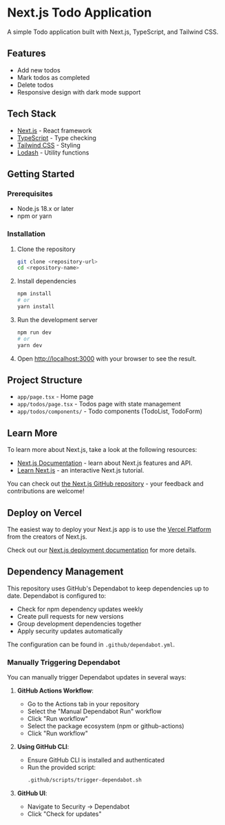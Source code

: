 # Next.js Todo Application

A simple Todo application built with Next.js, TypeScript, and Tailwind CSS.

## Features

- Add new todos
- Mark todos as completed
- Delete todos
- Responsive design with dark mode support

## Tech Stack

- [Next.js](https://nextjs.org/) - React framework
- [TypeScript](https://www.typescriptlang.org/) - Type checking
- [Tailwind CSS](https://tailwindcss.com/) - Styling
- [Lodash](https://lodash.com/) - Utility functions

## Getting Started

### Prerequisites

- Node.js 18.x or later
- npm or yarn

### Installation

1. Clone the repository
   ```bash
   git clone <repository-url>
   cd <repository-name>
   ```

2. Install dependencies
   ```bash
   npm install
   # or
   yarn install
   ```

3. Run the development server
   ```bash
   npm run dev
   # or
   yarn dev
   ```

4. Open [http://localhost:3000](http://localhost:3000) with your browser to see the result.

## Project Structure

- `app/page.tsx` - Home page
- `app/todos/page.tsx` - Todos page with state management
- `app/todos/components/` - Todo components (TodoList, TodoForm)

## Learn More

To learn more about Next.js, take a look at the following resources:

- [Next.js Documentation](https://nextjs.org/docs) - learn about Next.js features and API.
- [Learn Next.js](https://nextjs.org/learn) - an interactive Next.js tutorial.

You can check out [the Next.js GitHub repository](https://github.com/vercel/next.js) - your feedback and contributions are welcome!

## Deploy on Vercel

The easiest way to deploy your Next.js app is to use the [Vercel Platform](https://vercel.com/new?utm_medium=default-template&filter=next.js&utm_source=create-next-app&utm_campaign=create-next-app-readme) from the creators of Next.js.

Check out our [Next.js deployment documentation](https://nextjs.org/docs/app/building-your-application/deploying) for more details.

## Dependency Management

This repository uses GitHub's Dependabot to keep dependencies up to date. Dependabot is configured to:

- Check for npm dependency updates weekly
- Create pull requests for new versions
- Group development dependencies together
- Apply security updates automatically

The configuration can be found in `.github/dependabot.yml`.

### Manually Triggering Dependabot

You can manually trigger Dependabot updates in several ways:

1. **GitHub Actions Workflow**:
   - Go to the Actions tab in your repository
   - Select the "Manual Dependabot Run" workflow
   - Click "Run workflow"
   - Select the package ecosystem (npm or github-actions)
   - Click "Run workflow"

2. **Using GitHub CLI**:
   - Ensure GitHub CLI is installed and authenticated
   - Run the provided script:
     ```bash
     .github/scripts/trigger-dependabot.sh
     ```

3. **GitHub UI**:
   - Navigate to Security → Dependabot
   - Click "Check for updates"
